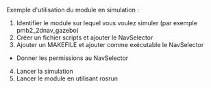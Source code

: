 Exemple d'utilisation du module en simulation : 

1. Identifier le module sur lequel vous voulez simuler (par exemple pmb2_2dnav_gazebo)
2. Créer un fichier scripts et ajouter le NavSelector
3. Ajouter un MAKEFILE et ajouter comme exécutable le NavSelector
  - Donner les permissions au NavSelector
4. Lancer la simulation
5. Lancer le module en utilisant rosrun
